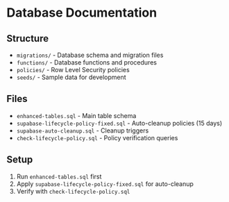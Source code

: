 # Database Documentation

## Structure
- `migrations/` - Database schema and migration files
- `functions/` - Database functions and procedures  
- `policies/` - Row Level Security policies
- `seeds/` - Sample data for development

## Files
- `enhanced-tables.sql` - Main table schema
- `supabase-lifecycle-policy-fixed.sql` - Auto-cleanup policies (15 days)
- `supabase-auto-cleanup.sql` - Cleanup triggers
- `check-lifecycle-policy.sql` - Policy verification queries

## Setup
1. Run `enhanced-tables.sql` first
2. Apply `supabase-lifecycle-policy-fixed.sql` for auto-cleanup
3. Verify with `check-lifecycle-policy.sql`